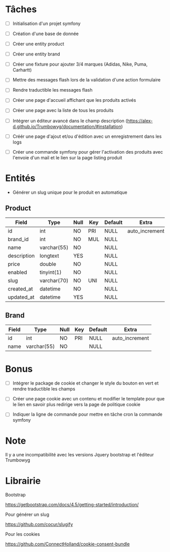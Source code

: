 # Tâches
- [ ] Initialisation d'un projet symfony

- [ ] Création d'une base de donnée

- [ ] Créer une entity product

- [ ] Créer une entity brand

- [ ] Créer une fixture pour ajouter 3/4 marques (Adidas, Nike, Puma, Carhartt)

- [ ] Mettre des messages flash lors de la validation d'une action formulaire

- [ ] Rendre traductible les messages flash

- [ ] Créer une page d'accueil affichant que les produits activés

- [ ] Créer une page avec la liste de tous les produits

- [ ] Intégrer un éditeur avancé dans le champ description (https://alex-d.github.io/Trumbowyg/documentation/#installation)

- [ ] Créér une page d'ajout et/ou d'édition avec un enregistrement dans les logs

- [ ] Créer une commande symfony pour gérer l'activation des produits avec l'envoie d'un mail et le lien sur la page listing produit

# Entités

- Générer un slug unique pour le produit en automatique

## Product

| Field       | Type        | Null | Key | Default | Extra          |
| ----------- | ----------- | ---- | --- | ------- | -------------- |
| id          | int         | NO   | PRI | NULL    | auto_increment |
| brand_id    | int         | NO   | MUL | NULL    |                |
| name        | varchar(55) | NO   |     | NULL    |                |
| description | longtext    | YES  |     | NULL    |                |
| price       | double      | NO   |     | NULL    |                |
| enabled     | tinyint(1)  | NO   |     | NULL    |                |
| slug        | varchar(70) | NO   | UNI | NULL    |                |
| created_at  | datetime    | NO   |     | NULL    |                |
| updated_at  | datetime    | YES  |     | NULL    |                |

## Brand

| Field | Type        | Null | Key | Default | Extra          |
| ----- | ----------- | ---- | --- | ------- | -------------- |
| id    | int         | NO   | PRI | NULL    | auto_increment |
| name  | varchar(55) | NO   |     | NULL    |                |

# Bonus

- [ ] Intégrer le package de cookie et changer le style du bouton en vert et rendre traductible les champs

- [ ] Créer une page cookie avec un contenu et modifier le template pour que le lien en savoir plus redirige vers la page de politique cookie

- [ ] Indiquer la ligne de commande pour mettre en tâche cron la commande symfony

# Note

Il y a une incompatibilité avec les versions Jquery bootstrap et l'éditeur Trumbowyg

# Librairie

Bootstrap

https://getbootstrap.com/docs/4.5/getting-started/introduction/

Pour générer un slug

https://github.com/cocur/slugify

Pour les cookies

https://github.com/ConnectHolland/cookie-consent-bundle

